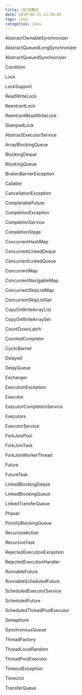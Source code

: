 ```yaml
---
title: JUC包概述
date: 2019-09-11 22:30:05
tags: java
categories: Java
---
```


<!--more-->

AbstractOwnableSynchronizer

AbstractQueuedLongSynchronizer

AbstractQueuedSynchronizer

Condition

Lock

LockSupport

ReadWriteLock

ReentrantLock

ReentrantReadWriteLock

StampedLock

AbstractExecutorService

ArrayBlockingQueue

BlockingDeque

BlockingQueue

BrokenBarrierException

Callable

CancellationException

CompletableFuture

CompletionException

CompletionService

CompletionStage

ConcurrentHashMap

ConcurrentLinkedDeque

ConcurrentLinkedQueue

ConcurrentMap

ConcurrentNavigableMap

ConcurrentSkipListMap

ConcurrentSkipListSet

CopyOnWriteArrayList

CopyOnWriteArraySet

CountDownLatch

CountedCompleter

CyclicBarrier

Delayed

DelayQueue

Exchanger

ExecutionException

Executor

ExecutorCompletionService

Executors

ExecutorService

ForkJoinPool

ForkJoinTask

ForkJoinWorkerThread

Future

FutureTask

LinkedBlockingDeque

LinkedBlockingQueue

LinkedTransferQueue

Phaser

PriorityBlockingQueue

RecursiveAction

RecursiveTask

RejectedExecutionException

RejectedExecutionHandler

RunnableFuture

RunnableScheduledFuture

ScheduledExecutorService

ScheduledFuture

ScheduledThreadPoolExecutor

Semaphore

SynchronousQueue

ThreadFactory

ThreadLocalRandom

ThreadPoolExecutor

TimeoutException

TimeUnit

TransferQueue

